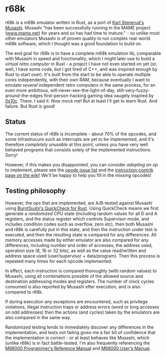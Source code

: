 # r68k

r68k is a m68k emulator written in Rust, as a port of [Karl Stenerud's Musashi](https://github.com/kstenerud/Musashi). Musashi "has been successfully running in the MAME project (www.mame.net) for years
and so has had time to mature." - so unlike most other emulators Musashi is of proven quality to run complex real-world m68k software, which I thought was a good foundation to build on.

The end goal for r68k is to have a complete m68k emulation lib, comparable with Musashi in speed and functionality, which I might later use to build a _virtual retro computer_ in Rust - a project I have not even started on yet (or, well, I have some code, but I got tired of C++, and was inspired enough by Rust to start over). It's built from the start to be able to operate multiple cores independently, with their own RAM, because eventually I want to emulate _several_ independent retro computers in the same process, for an even more ambitious, will-never-see-the-light-of-day, still-very-fuzzy-around-the-edges first-person-hacking gaming idea vaugely inspired by [0x10c](https://en.wikipedia.org/wiki/0x10c). There. I said it. Now mock me! But at least I'll get to learn Rust. And failure. But Rust is good!

## Status
The current status of r68k is incomplete - about 70% of the opcodes, and some infrastrucure such as interrupts are yet to be implemented, and it's therefore _completely unusable_ at this point, unless you have very well behaved programs that consists solely of the implemented instructions. Sorry! 

However, if this makes you disappointed, you can consider _adopting an op_ to implement, please see the [opode issue list](https://github.com/marhel/r68k/issues?utf8=✓&q=is%3Aissue+is%3Aopen+label%3Aopcode+label%3A%22help+wanted%22+) and the [instruction-contrib page on the wiki](https://github.com/marhel/r68k/wiki/contributing)! We'll be happy to help you fill in the missing opcodes!

## Testing philosophy
However, the ops that are implemented, are A/B-tested against Musashi using [BurntSushi's QuickCheck for Rust](https://github.com/BurntSushi/quickcheck). Using QuickCheck means we first generate a *randomized* CPU state (including random values for all D and A registers, and the status register which controls Supervisor mode, and includes condition codes such as overflow, zero etc), then both Musashi and r68k is carefully put in this state, and then the instruction under test is executed, and then the resulting state is compared for any differences. All memory accesses made by either emulator are also compared for any differences, including number and order of accesses, the address used, operation size (8, 16 or 32 bits), as well as the value read/written and address space used (user/supervisor + data/program). Then this process is repeated many times for each opcode implemented.

In effect, each instruction is compared thoroughly (with random values) to Musashi, using all combinations possible of the allowed source and destination addressing modes and registers. The number of clock cycles consumed is also reported by Musashi efter execution, and is also compared to r68k.

If during execution any exceptions are encountered, such as privilege violations, illegal instruction traps or address errors (word or long accesses on odd addresses) then the actions (and cycles) taken by the emulators are also compared in the same way.

Randomized testing tends to immediately discover any differences in the implementation, and tests _not_ failing gives me a fair bit of confidence that the implementation is correct - or at least behaves like Musashi, which (unlike r68k) is in fact battle-tested. I'm also frequently referencing the [M68000 Programmer's Reference Manual](https://www.nxp.com/files/archives/doc/ref_manual/M68000PRM.pdf) and [M68000 User's Manual](http://cache.freescale.com/files/32bit/doc/ref_manual/MC68000UM.pdf).
